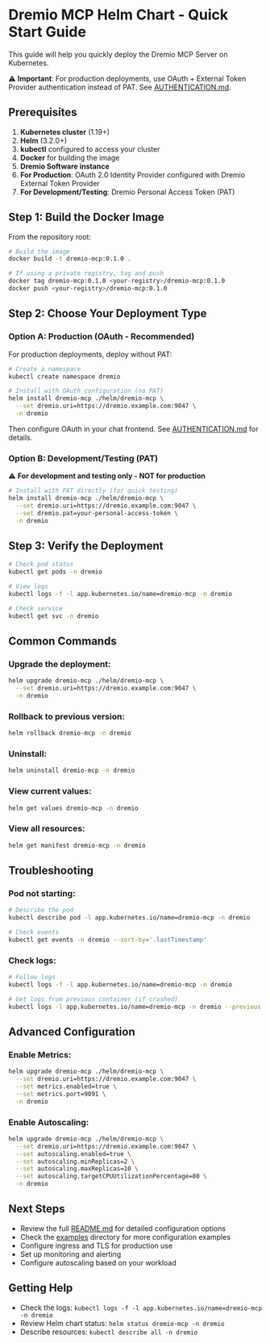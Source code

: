 # Dremio MCP Helm Chart - Quick Start Guide

This guide will help you quickly deploy the Dremio MCP Server on Kubernetes.

⚠️ **Important**: For production deployments, use OAuth + External Token Provider authentication instead of PAT. See [AUTHENTICATION.md](AUTHENTICATION.md).

## Prerequisites

1. **Kubernetes cluster** (1.19+)
2. **Helm** (3.2.0+)
3. **kubectl** configured to access your cluster
4. **Docker** for building the image
5. **Dremio Software instance**
6. **For Production**: OAuth 2.0 Identity Provider configured with Dremio External Token Provider
7. **For Development/Testing**: Dremio Personal Access Token (PAT)

## Step 1: Build the Docker Image

From the repository root:

```bash
# Build the image
docker build -t dremio-mcp:0.1.0 .

# If using a private registry, tag and push
docker tag dremio-mcp:0.1.0 <your-registry>/dremio-mcp:0.1.0
docker push <your-registry>/dremio-mcp:0.1.0
```

## Step 2: Choose Your Deployment Type

### Option A: Production (OAuth - Recommended)

For production deployments, deploy without PAT:

```bash
# Create a namespace
kubectl create namespace dremio

# Install with OAuth configuration (no PAT)
helm install dremio-mcp ./helm/dremio-mcp \
  --set dremio.uri=https://dremio.example.com:9047 \
  -n dremio
```

Then configure OAuth in your chat frontend. See [AUTHENTICATION.md](AUTHENTICATION.md) for details.

### Option B: Development/Testing (PAT)

⚠️ **For development and testing only - NOT for production**

```bash
# Install with PAT directly (for quick testing)
helm install dremio-mcp ./helm/dremio-mcp \
  --set dremio.uri=https://dremio.example.com:9047 \
  --set dremio.pat=your-personal-access-token \
  -n dremio
```

## Step 3: Verify the Deployment

```bash
# Check pod status
kubectl get pods -n dremio

# View logs
kubectl logs -f -l app.kubernetes.io/name=dremio-mcp -n dremio

# Check service
kubectl get svc -n dremio
```

## Common Commands

### Upgrade the deployment:

```bash
helm upgrade dremio-mcp ./helm/dremio-mcp \
  --set dremio.uri=https://dremio.example.com:9047 \
  -n dremio
```

### Rollback to previous version:

```bash
helm rollback dremio-mcp -n dremio
```

### Uninstall:

```bash
helm uninstall dremio-mcp -n dremio
```

### View current values:

```bash
helm get values dremio-mcp -n dremio
```

### View all resources:

```bash
helm get manifest dremio-mcp -n dremio
```

## Troubleshooting

### Pod not starting:

```bash
# Describe the pod
kubectl describe pod -l app.kubernetes.io/name=dremio-mcp -n dremio

# Check events
kubectl get events -n dremio --sort-by='.lastTimestamp'
```

### Check logs:

```bash
# Follow logs
kubectl logs -f -l app.kubernetes.io/name=dremio-mcp -n dremio

# Get logs from previous container (if crashed)
kubectl logs -l app.kubernetes.io/name=dremio-mcp -n dremio --previous
```

## Advanced Configuration

### Enable Metrics:

```bash
helm upgrade dremio-mcp ./helm/dremio-mcp \
  --set dremio.uri=https://dremio.example.com:9047 \
  --set metrics.enabled=true \
  --set metrics.port=9091 \
  -n dremio
```

### Enable Autoscaling:

```bash
helm upgrade dremio-mcp ./helm/dremio-mcp \
  --set dremio.uri=https://dremio.example.com:9047 \
  --set autoscaling.enabled=true \
  --set autoscaling.minReplicas=2 \
  --set autoscaling.maxReplicas=10 \
  --set autoscaling.targetCPUUtilizationPercentage=80 \
  -n dremio
```

## Next Steps

- Review the full [README.md](README.md) for detailed configuration options
- Check the [examples](examples/) directory for more configuration examples
- Configure ingress and TLS for production use
- Set up monitoring and alerting
- Configure autoscaling based on your workload

## Getting Help

- Check the logs: `kubectl logs -f -l app.kubernetes.io/name=dremio-mcp -n dremio`
- Review Helm chart status: `helm status dremio-mcp -n dremio`
- Describe resources: `kubectl describe all -n dremio`

